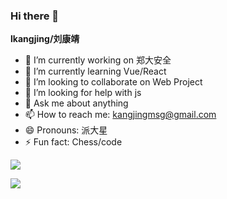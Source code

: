 ### Hi there 👋

**lkangjing/刘康靖** 

- 🔭 I’m currently working on 郑大安全
- 🌱 I’m currently learning Vue/React
- 👯 I’m looking to collaborate on Web Project
- 🤔 I’m looking for help with js
- 💬 Ask me about anything
- 📫 How to reach me: kangjingmsg@gmail.com
- 😄 Pronouns: 派大星
- ⚡ Fun fact: Chess/code


![](https://github-readme-stats.vercel.app/api?username=lkangjing)

![](https://github-readme-stats.vercel.app/api?username=lkangjing)
